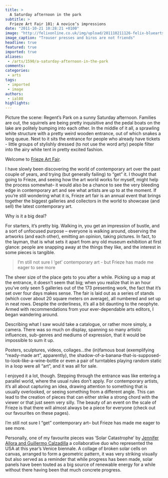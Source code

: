 ```yaml
---
title: >
  A Saturday afternoon in the park
subtitle: >
  Frieze Art Fair 101: A novice’s impressions
date: "2011-10-21 10:28:21 +0100"
image: "http://felixonline.co.uk/img/upload/201110211126-felix-bluearts.png"
image_caption: "Trouser presses and biros are not friends"
headline: true
featured: true
imported: true
aliases:
 - /arts/1590/a-saturday-afternoon-in-the-park
comments:
categories:
 - arts
tags:
 - imported
 - image
authors:
 - ial08
highlights:
---
```


Picture the scene: Regent’s Park on a sunny Saturday afternoon. Families are out, the squirrels are being pretty inquisitive and the pedal boats on the lake are politely bumping into each other. In the middle of it all, a sprawling white structure with a pretty weird wooden entrance, out of which snakes a long queue. Next to it sits the entrance for people who already have tickets - little groups of stylishly dressed (to not use the word arty) people filter into the airy white tent in pretty excited fashion.

Welcome to [Frieze Art Fair](http://www.friezeartfair.com/).

I have slowly been discovering the world of contemporary art over the past couple of years, and trying (but generally failing) to “get” it. I thought that going to Frieze, and seeing how the art world works for myself, might help the process somewhat– it would also be a chance to see the very bleeding edge in contemporary art and see what artists are up to at the moment. If you’re still wondering what it is, Frieze art fair is an annual event that brings together the biggest galleries and collectors in the world to showcase (and sell) the latest contemporary art.

Why is it a big deal?

For starters, it’s pretty big. Walking in, you get an impression of bustle, and a sort of unfocused purpose – everyone is walking around, observing the artworks (and each other), emitting an opinion, taking pictures. In fact, to the layman, that is what sets it apart from any old museum exhibition at first glance: people are snapping away at the things they like, and the interest in some pieces is tangible.

> I’m still not sure I ‘get’ contemporary art - but Frieze has made me eager to see more

The sheer size of the place gets to you after a while. Picking up a map at the entrance, it doesn’t seem that big; when you realize that in an hour you’ve only seen 5 galleries out of the 173 presenting work, the fact that it’s set over four days makes sense. The fair is laid out as a series of stands (which cover about 20 square meters on average), all numbered and set up in neat rows. Despite the orderliness, it’s all a bit daunting to the neophyte. Armed with recommendations from your ever-dependable arts editors, I began wandering around.

Describing what I saw would take a catalogue, or rather more simply, a camera. There was so much on display, spanning so many artistic influences, sub-genres and mediums of expression, that it would be impossible to sum it up.

Posters, sculptures, videos, collages…the (in)famous boat (exemplifying “ready-made art”, apparently), the shadow-of-a-banana-that-is-supposed-to-look-like-a-wine-bottle or even a pair of turntables playing random static in a loop were all “art”, and it was all for sale.

I enjoyed it a lot, though. Stepping through the entrance was like entering a parallel world, where the usual rules don’t apply. For contemporary artists, it’s all about capturing an idea, drawing attention to something that is usually overlooked, or seeing something from a different angle. This can lead to the creation of pieces that can either strike a strong chord with the viewer or that just seem very silly. The beauty of an event on the scale of Frieze is that there will almost always be a piece for everyone (check out our favourites on these pages).

I’m still not sure I “get” contemporary art– but Frieze has made me eager to see more.

Personally, one of my favourite pieces was ‘Solar Catastrophe’ by [Jennifer Allora and Guillermo Calzadilla](http://www.pbs.org/art21/artists/alloracalzadilla/) a collaborative duo who represented the USA at this year’s Venice biennale. A collage of broken solar cells on canvas, arranged to form a geometric pattern, it was very striking visually but also served as a reminder that while progress has been made, solar panels have been touted as a big source of renewable energy for a while without there having been that much concrete progress.
